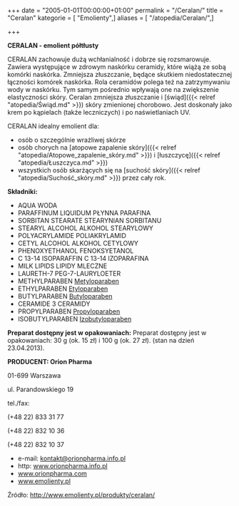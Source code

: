 +++
date = "2005-01-01T00:00:00+01:00"
permalink = "/Ceralan/"
title = "Ceralan"
kategorie = [ "Emolienty",]
aliases = [ "/atopedia/Ceralan/",]

+++

**CERALAN - emolient półtłusty**

CERALAN zachowuje dużą wchłanialność i dobrze się rozsmarowuje. Zawiera występujące w zdrowym naskórku ceramidy, które wiążą ze sobą komórki naskórka. Zmniejsza złuszczanie, będące skutkiem niedostatecznej łączności komórek naskórka. Rola ceramidów polega też na zatrzymywaniu wody w naskórku. Tym samym pośrednio wpływają one na zwiększenie elastyczności skóry. Ceralan zmniejsza złuszczanie i [świąd]({{< relref "atopedia/Świąd.md" >}}) skóry zmienionej chorobowo. Jest doskonały jako krem po kąpielach (także leczniczych) i po naświetlaniach UV.

CERALAN idealny emolient dla:

-   osób o szczególnie wrażliwej skórze
-   osób chorych na [atopowe zapalenie skóry]({{< relref "atopedia/Atopowe_zapalenie_skóry.md" >}}) i [łuszczycę]({{< relref "atopedia/Łuszczyca.md" >}})
-   wszystkich osób skarżących się na [suchość skóry]({{< relref "atopedia/Suchość_skóry.md" >}}) przez cały rok.

**Składniki:**

-   AQUA WODA
-   PARAFFINUM LIQUIDUM PŁYNNA PARAFINA
-   SORBITAN STEARATE STEARYNIAN SORBITANU
-   STEARYL ALCOHOL ALKOHOL STEARYLOWY
-   POLYACRYLAMIDE POLIAKRYLAMID
-   CETYL ALCOHOL ALKOHOL CETYLOWY
-   PHENOXYETHANOL FENOKSYETANOL
-   C 13-14 ISOPARAFFIN C 13-14 IZOPARAFINA
-   MILK LIPIDS LIPIDY MLECZNE
-   LAURETH-7 PEG-7-LAURYLOETER
-   METHYLPARABEN [Metyloparaben](/atopedia/Metyloparaben)
-   ETHYLPARABEN [Etyloparaben](/atopedia/Etyloparaben)
-   BUTYLPARABEN [Butyloparaben](/atopedia/Butyloparaben)
-   CERAMIDE 3 CERAMIDY
-   PROPYLPARABEN [Propyloparaben](/atopedia/Propyloparaben)
-   ISOBUTYLPARABEN [Izobutyloparaben](/atopedia/Izobutyloparaben)

**Preparat dostępny jest w opakowaniach:** Preparat dostępny jest w opakowaniach: 30 g (ok. 15 zł) i 100 g (ok. 27 zł). (stan na dzień 23.04.2013).

**PRODUCENT: Orion Pharma**

01-699 Warszawa

ul. Parandowskiego 19

tel./fax:

(+48 22) 833 31 77

(+48 22) 832 10 36

(+48 22) 832 10 37

-   e-mail: kontakt@orionpharma.info.pl
-   http: www.orionpharma.info.pl
-   www.orionpharma.com
-   www.emolienty.pl

Źródło: <http://www.emolienty.pl/produkty/ceralan/>
